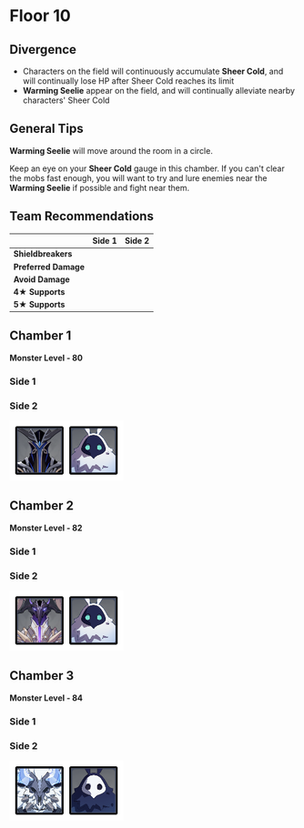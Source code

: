 # Floor 10

## Divergence

* Characters on the field will continuously accumulate **Sheer Cold**, and will continually lose HP after Sheer Cold reaches its limit
* **Warming Seelie** appear on the field, and will continually alleviate nearby characters' Sheer Cold

## General Tips

**Warming Seelie** will move around the room in a circle.

Keep an eye on your **Sheer Cold** gauge in this chamber. If you can't clear the mobs fast enough, you will want to try and lure enemies near the **Warming Seelie** if possible and fight near them.

## Team Recommendations

|  | Side 1 | Side 2 |
| :--- | :---: | :---: |
| **Shieldbreakers** |  |  |
| **Preferred Damage** |  |  |
| **Avoid Damage** |  |  |
| **4**★ **Supports** |  |  |
| **5**★ **Supports** |  |  |

## Chamber 1

**Monster Level - 80**

### Side 1

### Side 2

![](../../.gitbook/assets/10-1-2%20%281%29.png)

## Chamber 2

**Monster Level - 82**

### Side 1

### Side 2

![](../../.gitbook/assets/10-2-2%20%281%29.png)

## Chamber 3

**Monster Level - 84**

### Side 1

### Side 2

![](../../.gitbook/assets/10-3-2%20%281%29.png)

